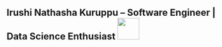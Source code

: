 ## Irushi Nathasha Kuruppu – Software Engineer | Data Science Enthusiast  <img src="https://media.giphy.com/media/mGcNjsfWAjY5AEZNw6/giphy.gif" width="50">

<!--
**IrushiKuruppu/IrushiKuruppu** is a ✨ _special_ ✨ repository because its `README.md` (this file) appears on your GitHub profile.

Here are some ideas to get you started:

- 🔭 I’m currently working on ...
- 🌱 I’m currently learning ...
- 👯 I’m looking to collaborate on ...
- 🤔 I’m looking for help with ...
- 💬 Ask me about ...
- 📫 How to reach me: ...
- 😄 Pronouns: ...
- ⚡ Fun fact: ...
-->
